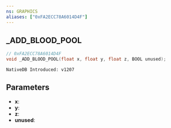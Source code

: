 ```yaml
---
ns: GRAPHICS
aliases: ["0xFA2ECC78A6014D4F"]
---
```

## _ADD_BLOOD_POOL

```c
// 0xFA2ECC78A6014D4F
void _ADD_BLOOD_POOL(float x, float y, float z, BOOL unused);
```

```
NativeDB Introduced: v1207
```

## Parameters
* **x**:
* **y**:
* **z**:
* **unused**:
